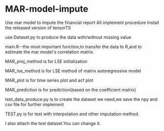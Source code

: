 # MAR-model-impute
Use mar model to impute the financial report
All implement procedure
Install the released version of tensorTS

use Dataset.py to produce the data with/without missing value

main.R--the most important function,to transfer the data to R,and to estimate the mar model's correlation matrix.

MAR_proj_method is for LSE initialization

MAR_lse_method is for LSE method of matrix autoregressive model

MAR_plot is for time series plot and acf plot

MAR_prediction is for prediction(based on the coefficient matrix)

test_data_produce.py is to create the dataset we need,we save the npy and csv file for further implement

TEST.py is for test with interpolation and other imputation method.

I also attach the test dataset.You can change it.

